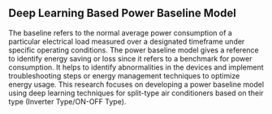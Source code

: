 ## Deep Learning Based Power Baseline Model

The baseline refers to the normal average power consumption of a particular electrical load measured over a designated timeframe under specific operating conditions. The power baseline model gives a reference to identify energy saving or loss since it refers to a benchmark for power consumption. It helps to identify abnormalities in the devices and implement troubleshooting steps or energy management techniques to optimize energy usage. This research focuses on developing a power baseline model using deep learning techniques for split-type air conditioners based on their type (Inverter Type/ON-OFF Type). 
